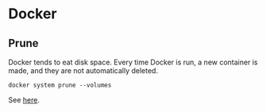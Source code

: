 # Docker

## Prune

Docker tends to eat disk space. Every time Docker is run, a new container is made, and they are not automatically deleted.

```
docker system prune --volumes
```

See [here](https://docs.docker.com/config/pruning/#prune-everything).
